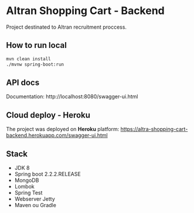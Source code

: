 # Altran Shopping Cart - Backend

Project destinated to Altran recruitment proccess.

## How to run local

```bash
mvn clean install
./mvnw spring-boot:run
``` 

## API docs

Documentation: http://localhost:8080/swagger-ui.html 

## Cloud deploy - Heroku

The project was deployed on **Heroku** platform:
https://altra-shopping-cart-backend.herokuapp.com/swagger-ui.html

## Stack

* JDK 8
* Spring boot 2.2.2.RELEASE
* MongoDB
* Lombok
* Spring Test
* Webserver Jetty
* Maven ou Gradle

